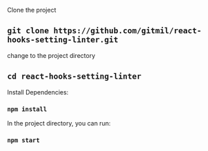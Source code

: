 
Clone the project

## `git clone https://github.com/gitmil/react-hooks-setting-linter.git`

change to the project directory

## `cd react-hooks-setting-linter`

Install Dependencies:

### `npm install`

In the project directory, you can run:

### `npm start`

